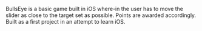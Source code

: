 BullsEye is a basic game built in iOS where-in the user has to move the slider as close to the target set as possible. Points are awarded accordingly.
Built as a first project in an attempt to learn iOS.
